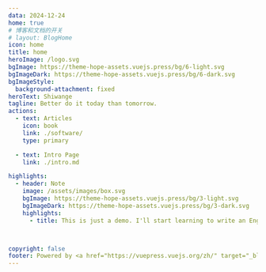 ```yaml
---
data: 2024-12-24
home: true
# 博客和文档的开关
# layout: BlogHome
icon: home
title: home
heroImage: /logo.svg
bgImage: https://theme-hope-assets.vuejs.press/bg/6-light.svg
bgImageDark: https://theme-hope-assets.vuejs.press/bg/6-dark.svg
bgImageStyle:
  background-attachment: fixed
heroText: Shiwange
tagline: Better do it today than tomorrow.
actions:
  - text: Articles
    icon: book
    link: ./software/
    type: primary

  - text: Intro Page
    link: ./intro.md

highlights:
  - header: Note
    image: /assets/images/box.svg
    bgImage: https://theme-hope-assets.vuejs.press/bg/3-light.svg
    bgImageDark: https://theme-hope-assets.vuejs.press/bg/3-dark.svg
    highlights:
      - title: This is just a demo. I'll start learning to write an English blog from now on.



copyright: false
footer: Powered by <a href="https://vuepress.vuejs.org/zh/" target="_blank">VuePress</a> | MIT Licensed, Copyright © 2021-present Shiwange
---
```

